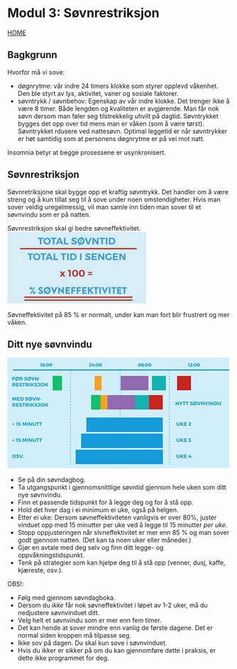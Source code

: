 # Modul 3: Søvnrestriksjon

[HOME](../README.md)

## Bagkgrunn
Hvorfor må vi sove:
* døgnrytme: vår indre 24 timers klokke som styrer opplevd våkenhet. Den ble styrt av lys, aktivitet, vaner og sosiale faktorer. 
* søvntrykk / søvnbehov: Egenskap av vår indre klokke. Det trenger ikke å være 8 timer. Både lengden og kvaliteten er avgjørende. Man får nok søvn dersom man føler seg tilstrekkelig uhvilt på dagtid. Søvntrykket bygges det opp over tid mens man er våken (som å være tørst). Søvntrykket rdusere ved nattesøvn. Optimal leggetid er når søvntrykker er høt samtidig som at personens døgnrytme er på vei mot natt.

Insomnia betyr at begge prosessene er usynkronisert. 

## Søvnrestriksjon

Søvnretriksjone skal bygge opp et kraftig søvntrykk. Det handler om å være streng og å kun tillat seg til å sove under noen omstendigheter. Hvis man sover veldig uregelmessig, vil man samle inn tiden man sover til et søvnvindu som er på natten.

Søvnrestriksjon skal gi bedre søvneffektivitet.
![(total søvntid) / (total ti i sengen x 100) = søvneffektivitet i prosent](../media/bilder/sovneffektivitet.jpg)

Søvneffektivitet på  85 % er normalt, under kan man fort blir frustrert og mer våken.

## Ditt nye søvnvindu

![(Ditt nye søvnvindu](../media/bilder/sovnvindu.png)
* Se på din søvndagbog. 
* Ta utgangspunkt i gjennomsnittlige søvntid gjennom hele uken som ditt nye søvnvindu.
* Finn et passende tidspunkt for å legge deg og for å stå opp. 
* Hold det hver dag i ei minimum ei uke, også på helgen.
* Etter ei uke: Dersom søvneffektiviteten vanligvis er over 80%, juster vinduet opp med 15 minutter per uke ved å legge til 15 minutter _per uke_.
* Stopp oppjusteringen når slvneffektivitet er mer enn 85 % og man sover godt gjennom natten. (Det kan ta noen uker eller måneder.)
* Gjør en avtale med deg selv og finn ditt legge- og oppvåkningstidspunkt.
* Tenk på strategier som kan hjelpe deg til å stå opp (venner, dusj, kaffe, kjæreste, osv.).

OBS!:
* Følg med gjennom søvndagboka. 
* Dersom du _ikke_ får nok søvneffektivitet i løpet av 1-2 uker, må du nedjustere søvnvinduet ditt.
* Velg helt et søvnvindu som er mer enn fem timer.
* Det kan hende at sover mindre enn vanlig de første dagene. Det er normal siden kroppen må tilpasse seg.
* Ikke sov på dagen. Du skal kun sove i søvnvinduet.
* Hvis du ikker er sikker på om du kan gjennomføre dette i praksis, er dette ikke programmet for deg.
